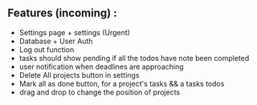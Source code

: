 ## Features (incoming) :

- Settings page + settings (Urgent)
- Database + User Auth
- Log out function
- tasks should show pending if all the todos have note been completed
- user notification when deadlines are approaching
- Delete All projects button in settings
- Mark all as done button, for a project's tasks && a tasks todos
- drag and drop to change the position of projects
